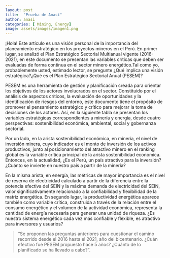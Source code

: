```yaml
---
layout: post
title:  "Prueba de Anasí"
author: anasi
categories: [ Mining, Energy]
image: assets/images/imagen1.png
---
```

¡Hola! Este artículo es una visión personal de la importancia del planeamiento estratégico en los proyectos mineros en el Perú. En primer lugar, se analizó el Plan Estratégico Sectorial Multianual vigente (2016-2021), en este documento se presentan las variables críticas que deben ser evaluadas de forma continua en el sector minero energético.Tal como yo, probablemente usted, estimado lector, se pregunte ¿Qué implica una visión estratégica?¿Qué es el Plan Estratégico Sectorial Anual (PESEM)?

PESEM es una herramienta de gestión y planificación creada para orientar los objetivos de los actores involucrados en el sector. Constituido por el análisis de aspectos críticos, la evaluación de oportunidades y la identificación de riesgos del entorno, este documento tiene el propósito de promover el pensamiento estratégico y crítico para mejorar la toma de decisiones de los actores. Así, en la siguiente tabla se presentan los variables estratégicas correspondientes a minería y energía, desde cuatro perspectivas: sostenibilidad económica, ambiental, social y gobernanza sectorial.

Por un lado, en la arista sostenibilidad económica, en minería, el nivel de inversión minera, cuyo indicador es el monto de inversión de los activos productivos, junto al posicionamiento del atractivo minero en el ranking global es la variable crítica principal de la arista sostenibilidad económica. Entonces, en la actualidad, ¿Es el Perú, un país atractivo para la inversión? ¿Cuánto se invierte en nuestro país a partir de la minería?

En la misma arista, en energía, las métricas de mayor importancia es el nivel de reserva de electricidad calculado a partir de la diferencia entre la potencia efectiva del SEIN y la máxima demanda de electricidad del SEIN, valor significativamente relacionado a la confiabilidad y flexibilidad de la matriz energética. En segundo lugar, la productividad energética aparece también como variable crítica, construida a través de la relación entre el consumo energético y el volumen de la actividad económica, representa la cantidad de energía necesaria para generar una unidad de riqueza. ¿Es nuestro sistema energético cada vez más confiable y flexible, es atractivo para inversores y usuarios?

> “Se proponen las preguntas anteriores para cuestionar el camino recorrido desde el 2016 hasta el 2021, año del bicentenario. ¿Cuán efectivo fue PESEM propuesto hace 5 años? ¿Cuánto de lo planificado se ha llevado a cabo?”.